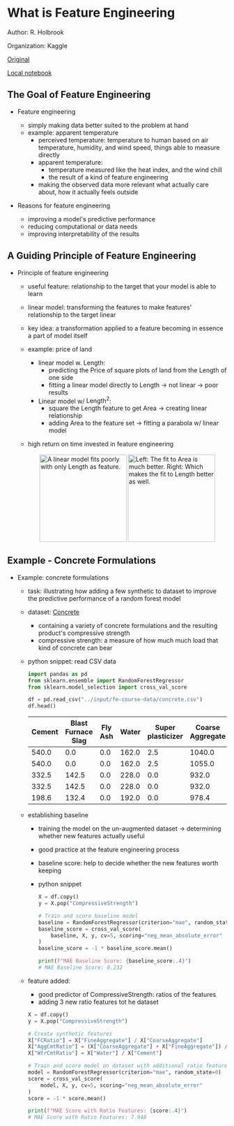 # What is Feature Engineering

Author: R. Holbrook

Organization: Kaggle

[Original](https://www.kaggle.com/ryanholbrook/what-is-feature-engineering)

[Local notebook](src/a18a-what-is-feature-engineering.ipynb)


## The Goal of Feature Engineering

+ Feature engineering
  + simply making data better suited to the problem at hand
  + example: apparent temperature
    + perceived temperature: temperature to human based on air temperature, humidity, and wind speed, things able to measure directly
    + apparent temperature:
      + temperature measured like the heat index, and the wind chill
      + the result of a kind of feature engineering
    + making the observed data more relevant what actually care about, how it actually feels outside

+ Reasons for feature engineering
  + improving a model's predictive performance
  + reducing computational or data needs
  + improving interpretability of the results


## A Guiding Principle of Feature Engineering

+ Principle of feature engineering
  + useful feature: relationship to the target that your model is able to learn
  + linear model: transforming the features to make features' relationship to the target linear
  + key idea: a transformation applied to a feature becoming in essence a part of model itself
  + example: price of land
    + linear model w. Length:
      + predicting the Price of square plots of land from the Length of one side
      + fitting a linear model directly to Length  $\to$ not linear $\to$ poor results
    + Linear model w/ $\text{Length}^2$:
      + square the Length feature to get Area $\to$ creating linear relationship
      + adding Area to the feature set $\to$ fitting a parabola w/ linear model
  + high return on time invested in feature engineering

    <div style="margin: 0.5em; display: flex; justify-content: center; align-items: center; flex-flow: row wrap;">
      <a href="https://www.kaggle.com/ryanholbrook/what-is-feature-engineering" ismap target="_blank">
        <img style="margin: 0.1em;" height=200
          src   = "https://i.imgur.com/5D1z24N.png"
          alt   = "A linear model fits poorly with only Length as feature."
          title = "A linear model fits poorly with only Length as feature."
        >
      </a>
      <a href="url" ismap target="_blank">
        <img style="margin: 0.1em;" height=200
          src   = "https://i.imgur.com/BLRsYOK.png"
          alt   = "Left: The fit to Area is much better. Right: Which makes the fit to Length better as well."
          title = "Left: The fit to Area is much better. Right: Which makes the fit to Length better as well."
        >
      </a>
    </div>


## Example - Concrete Formulations

+ Example: concrete formulations
  + task: illustrating how adding a few synthetic to dataset to improve the predictive performance of a random forest model
  + dataset: [Concrete](https://www.kaggle.com/sinamhd9/concrete-comprehensive-strength)
    + containing a variety of concrete formulations and the resulting product's compressive strength
    + compressive strength: a measure of how much much load that kind of concrete can bear
  + python snippet: read CSV data

    ```python
    import pandas as pd
    from sklearn.ensemble import RandomForestRegressor
    from sklearn.model_selection import cross_val_score

    df = pd.read_csv("../input/fe-course-data/concrete.csv")
    df.head()
    ```

    |	Cement | Blast<br>Furnace<br>Slag |	Fly<br>Ash | Water | Super<br>plasticizer | Coarse<br>Aggregate | Fine<br>Aggregate | Age | Compressive<br>Strength |
    |-------|-------|------|-----|-----|------|------|-------|------|
    | 540.0 | 0.0	  | 0.0 | 162.0 | 2.5 | 1040.0 | 676.0 | 28 | 79.99 |
    | 540.0 | 0.0	  | 0.0 | 162.0 | 2.5 | 1055.0 | 676.0 | 28 | 61.89 |
    | 332.5 | 142.5 | 0.0 | 228.0 | 0.0 | 932.0	 | 94.0	 | 70 | 40.27 |
    | 332.5 | 142.5 | 0.0 | 228.0 | 0.0 | 932.0	 | 94.0	 | 65 | 41.05 |
    | 198.6 | 132.4 | 0.0 | 192.0 | 0.0 | 978.4	 | 25.5	 | 60 | 44.30 |

  + establishing baseline
    + training the model on the un-augmented dataset $\to$ determining whether new features actually useful
    + good practice at the feature engineering process
    + baseline score: help to decide whether the new features worth keeping
    + python snippet

      ```python
      X = df.copy()
      y = X.pop("CompressiveStrength")

      # Train and score baseline model
      baseline = RandomForestRegressor(criterion="mae", random_state=0)
      baseline_score = cross_val_score(
          baseline, X, y, cv=5, scoring="neg_mean_absolute_error"
      )
      baseline_score = -1 * baseline_score.mean()

      print(f"MAE Baseline Score: {baseline_score:.4}")
      # MAE Baseline Score: 8.232
      ```

  + feature added:
    + good predictor of CompressiveStrength: ratios of the features
    + adding 3 new ratio features tot he dataset

    ```python
    X = df.copy()
    y = X.pop("CompressiveStrength")

    # Create synthetic features
    X["FCRatio"] = X["FineAggregate"] / X["CoarseAggregate"]
    X["AggCmtRatio"] = (X["CoarseAggregate"] + X["FineAggregate"]) / X["Cement"]
    X["WtrCmtRatio"] = X["Water"] / X["Cement"]

    # Train and score model on dataset with additional ratio features
    model = RandomForestRegressor(criterion="mae", random_state=0)
    score = cross_val_score(
        model, X, y, cv=5, scoring="neg_mean_absolute_error"
    )
    score = -1 * score.mean()

    print(f"MAE Score with Ratio Features: {score:.4}")
    # MAE Score with Ratio Features: 7.948
    ```


